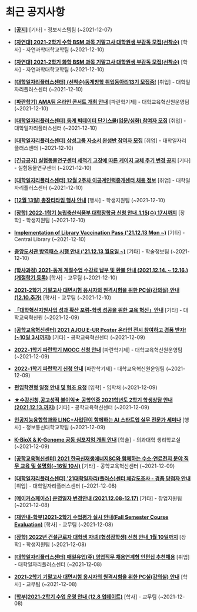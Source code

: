 # 최근 공지사항

* **[[공지]](http://ajou.ac.kr/kr/ajou/notice.do?mode=view&amp;articleNo=141548&amp;article.offset=0&amp;articleLimit=30)**
 [기타] - 정보시스템팀 (~2021-12-07)

* **[[자연대] 2021-2학기 수학 BSM 과목 기말고사 대학원생 부감독 모집(선착순)](http://ajou.ac.kr/kr/ajou/notice.do?mode=view&amp;articleNo=147198&amp;article.offset=0&amp;articleLimit=30)**
 [학사] - 자연과학대학교학팀 (~2021-12-10)

* **[[자연대] 2021-2학기 화학 BSM 과목 기말고사 대학원생 부감독 모집(선착순)](http://ajou.ac.kr/kr/ajou/notice.do?mode=view&amp;articleNo=147196&amp;article.offset=0&amp;articleLimit=30)**
 [학사] - 자연과학대학교학팀 (~2021-12-10)

* **[[대학일자리플러스센터] (선착순)동계방학 취업동아리13기 모집중!](http://ajou.ac.kr/kr/ajou/notice.do?mode=view&amp;articleNo=147195&amp;article.offset=0&amp;articleLimit=30)**
 [취업] - 대학일자리플러스센터 (~2021-12-10)

* **[[파란학기] AMA팀 온라인 콘서트 개최 안내](http://ajou.ac.kr/kr/ajou/notice.do?mode=view&amp;articleNo=147193&amp;article.offset=0&amp;articleLimit=30)**
 [파란학기제] - 대학교육혁신원운영팀 (~2021-12-10)

* **[[대학일자리플러스센터] 동계 빅데이터 단기스쿨(입문/심화) 참여자 모집](http://ajou.ac.kr/kr/ajou/notice.do?mode=view&amp;articleNo=147190&amp;article.offset=0&amp;articleLimit=30)**
 [취업] - 대학일자리플러스센터 (~2021-12-10)

* **[[대학일자리플러스센터] 삼성그룹 자소서 완성반 참여자 모집](http://ajou.ac.kr/kr/ajou/notice.do?mode=view&amp;articleNo=147189&amp;article.offset=0&amp;articleLimit=30)**
 [취업] - 대학일자리플러스센터 (~2021-12-10)

* **[[긴급공지] 실험동물연구센터 세척기 고장에 따른 케이지 교체 주기 변경 공지](http://ajou.ac.kr/kr/ajou/notice.do?mode=view&amp;articleNo=147183&amp;article.offset=0&amp;articleLimit=30)**
 [기타] - 실험동물연구센터 (~2021-12-10)

* **[[대학일자리플러스센터] 12월 2주차 이공계인력중개센터 채용 정보](http://ajou.ac.kr/kr/ajou/notice.do?mode=view&amp;articleNo=147181&amp;article.offset=0&amp;articleLimit=30)**
 [취업] - 대학일자리플러스센터 (~2021-12-10)

* **[[12월 13일] 총장티타임 행사 안내](http://ajou.ac.kr/kr/ajou/notice.do?mode=view&amp;articleNo=147180&amp;article.offset=0&amp;articleLimit=30)**
 [행사] - 학생지원팀 (~2021-12-10)

* **[[장학] 2022-1학기 농립축산식품부 대학장학금 신청 안내_1.15(수) 17시까지](http://ajou.ac.kr/kr/ajou/notice.do?mode=view&amp;articleNo=147176&amp;article.offset=0&amp;articleLimit=30)**
 [장학] - 학생지원팀 (~2021-12-10)

* **[Implementation of Library Vaccination Pass (&#x27;21.12.13 Mon ~)](http://ajou.ac.kr/kr/ajou/notice.do?mode=view&amp;articleNo=147175&amp;article.offset=0&amp;articleLimit=30)**
 [기타] - Central Library (~2021-12-10)

* **[중앙도서관 방역패스 시행 안내 (&#x27;21.12.13 월요일 ~)](http://ajou.ac.kr/kr/ajou/notice.do?mode=view&amp;articleNo=147174&amp;article.offset=0&amp;articleLimit=30)**
 [기타] - 학술정보팀 (~2021-12-10)

* **[(학사과정) 2021-동계 계절수업 수강료 납부 및 환불 안내 (2021.12.14. ~ 12.16.)(계절학기 등록)](http://ajou.ac.kr/kr/ajou/notice.do?mode=view&amp;articleNo=147170&amp;article.offset=0&amp;articleLimit=30)**
 [학사] - 교무팀 (~2021-12-10)

* **[2021-2학기 기말고사 대면시험 응시자의 원격시험을 위한 PC실(강의실) 안내(12.10.추가)](http://ajou.ac.kr/kr/ajou/notice.do?mode=view&amp;articleNo=147166&amp;article.offset=0&amp;articleLimit=30)**
 [학사] - 교무팀 (~2021-12-10)

* **[「대학혁신지원사업 성과 확산 포럼-학생 성공을 위한 교육 혁신」안내](http://ajou.ac.kr/kr/ajou/notice.do?mode=view&amp;articleNo=147160&amp;article.offset=0&amp;articleLimit=30)**
 [기타] - 대학교육혁신원 (~2021-12-09)

* **[[공학교육혁신센터] 2021 AJOU E-UR Poster 온라인 전시 참여하고 경품 받자!(~10일 3시까지)](http://ajou.ac.kr/kr/ajou/notice.do?mode=view&amp;articleNo=147159&amp;article.offset=0&amp;articleLimit=30)**
 [기타] - 공학교육혁신센터 (~2021-12-09)

* **[2022-1학기 파란학기 MOOC 신청 안내](http://ajou.ac.kr/kr/ajou/notice.do?mode=view&amp;articleNo=147043&amp;article.offset=0&amp;articleLimit=30)**
 [파란학기제] - 대학교육혁신원운영팀 (~2021-12-09)

* **[2022-1학기 파란학기 신청 안내](http://ajou.ac.kr/kr/ajou/notice.do?mode=view&amp;articleNo=147041&amp;article.offset=0&amp;articleLimit=30)**
 [파란학기제] - 대학교육혁신원운영팀 (~2021-12-09)

* **[편입학전형 일정 안내 및 협조 요청](http://ajou.ac.kr/kr/ajou/notice.do?mode=view&amp;articleNo=147035&amp;article.offset=0&amp;articleLimit=30)**
 [입학] - 입학처 (~2021-12-09)

* **[★수강신청,공고성적 불이익★ 공학인증 2021학년도 2학기 학생상담 안내 (2021.12.13.까지)](http://ajou.ac.kr/kr/ajou/notice.do?mode=view&amp;articleNo=146974&amp;article.offset=0&amp;articleLimit=30)**
 [기타] - 공학교육혁신센터 (~2021-12-09)

* **[인공지능융합학과와 LINC+사업단이 함께하는 AI 스타트업 실무 전문가 세미나](http://ajou.ac.kr/kr/ajou/notice.do?mode=view&amp;articleNo=146929&amp;article.offset=0&amp;articleLimit=30)**
 [행사] - 정보통신대학교학팀 (~2021-12-09)

* **[K-BioX &amp; K-Genome 공동 심포지엄 개최 안내](http://ajou.ac.kr/kr/ajou/notice.do?mode=view&amp;articleNo=146928&amp;article.offset=0&amp;articleLimit=30)**
 [학술] - 의과대학 생리학교실 (~2021-12-09)

* **[[공학교육혁신센터] 2021 한국신재생에너지SC와 함께하는 수소·연료전지 분야 직무 교육 및 설명회(~16일 10시)](http://ajou.ac.kr/kr/ajou/notice.do?mode=view&amp;articleNo=146919&amp;article.offset=0&amp;articleLimit=30)**
 [기타] - 공학교육혁신센터 (~2021-12-09)

* **[[대학일자리플러스센터] &#x27;21대학일자리(플러스)센터 체감도조사 - 경품 당첨자 안내](http://ajou.ac.kr/kr/ajou/notice.do?mode=view&amp;articleNo=146909&amp;article.offset=0&amp;articleLimit=30)**
 [취업] - 대학일자리플러스센터 (~2021-12-08)

* **[[메이커스페이스] 운영일자 변경안내 (2021.12.08-12.17)](http://ajou.ac.kr/kr/ajou/notice.do?mode=view&amp;articleNo=146898&amp;article.offset=0&amp;articleLimit=30)**
 [기타] - 창업지원팀 (~2021-12-08)

* **[[재안내-학부]2021-2학기 수업평가 실시 안내(Fall Semester Course Evaluation)](http://ajou.ac.kr/kr/ajou/notice.do?mode=view&amp;articleNo=146894&amp;article.offset=0&amp;articleLimit=30)**
 [학사] - 교무팀 (~2021-12-08)

* **[[장학] 2022년 건설근로자 대학생 자녀 [협성장학생] 신청 안내_1월 10일까지](http://ajou.ac.kr/kr/ajou/notice.do?mode=view&amp;articleNo=146890&amp;article.offset=0&amp;articleLimit=30)**
 [장학] - 학생지원팀 (~2021-12-08)

* **[[대학일자리플러스센터] 매일유업(주) 영업직무 채용연계형 인턴십 추천채용](http://ajou.ac.kr/kr/ajou/notice.do?mode=view&amp;articleNo=145126&amp;article.offset=0&amp;articleLimit=30)**
 [취업] - 대학일자리플러스센터 (~2021-12-08)

* **[2021-2학기 기말고사 대면시험 응시자의 원격시험을 위한 PC실(강의실) 안내](http://ajou.ac.kr/kr/ajou/notice.do?mode=view&amp;articleNo=145123&amp;article.offset=0&amp;articleLimit=30)**
 [학사] - 교무팀 (~2021-12-08)

* **[[학부]2021-2학기 수업 운영 안내 (12.8 업데이트)](http://ajou.ac.kr/kr/ajou/notice.do?mode=view&amp;articleNo=144649&amp;article.offset=0&amp;articleLimit=30)**
 [학사] - 교무팀 (~2021-12-08)
